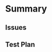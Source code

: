 # Summary
<!--- Describe the change below, including rationale and design decisions -->

## Issues
<!--- List all issues you are fixing -->
<!--- HINT: Include "- #nnn" to link the associated issue -->

## Test Plan
<!--- What steps should be taken to verify the changes -->
